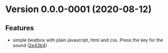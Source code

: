 # Version 0.0.0-0001 (2020-08-12)

## Features
* simple beatbox with plain javascript, html and css. Press the key for the sound
 ([2e43b4](https://github.com/david-noakes/node_js_tutorials/commit/2e43b412fb6a9366380d9459812c9afb93ec1757))

